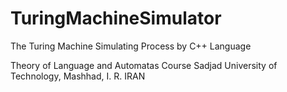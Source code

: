 # TuringMachineSimulator
The Turing Machine Simulating Process by C++ Language

Theory of Language and Automatas Course 
Sadjad University of Technology, Mashhad, I. R. IRAN
